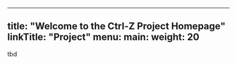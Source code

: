
---
title: "Welcome to the Ctrl-Z Project Homepage"
linkTitle: "Project"
menu:
  main:
    weight: 20
---


tbd
